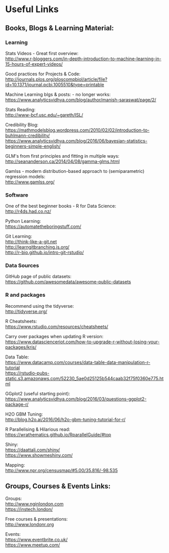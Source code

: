 # **Useful Links**

## Books, Blogs & Learning Material:


### Learning

Stats Videos - Great first overview:  
http://www.r-bloggers.com/in-depth-introduction-to-machine-learning-in-15-hours-of-expert-videos/

Good practices for Projects & Code:  
http://journals.plos.org/ploscompbiol/article/file?id=10.1371/journal.pcbi.1005510&type=printable

Machine Learning blgs & posts: - no longer works:  
https://www.analyticsvidhya.com/blog/author/manish-saraswat/page/2/

Stats Reading:  
http://www-bcf.usc.edu/~gareth/ISL/

Credibility Blog:  
https://mathmodelsblog.wordpress.com/2010/02/02/introduction-to-buhlmann-credibility/  
https://www.analyticsvidhya.com/blog/2016/06/bayesian-statistics-beginners-simple-english/

GLM's from first principles and fitting in multiple ways:  
http://seananderson.ca/2014/04/08/gamma-glms.html

Gamlss - modern distribution-based approach to (semiparametric) regression models:  
http://www.gamlss.org/

### Software

One of the best beginner books - R for Data Science:  
http://r4ds.had.co.nz/

Python Learning:  
https://automatetheboringstuff.com/

Git Learning:  
http://think-like-a-git.net  
http://learngitbranching.js.org/  
http://r-bio.github.io/intro-git-rstudio/

### Data Sources

GitHub page of public datasets:
https://github.com/awesomedata/awesome-public-datasets

### R and packages

Recommend using the tidyverse:  
http://tidyverse.org/

R Cheatsheets:  
https://www.rstudio.com/resources/cheatsheets/

Carry over packages when updating R version:  
https://www.datascienceriot.com/how-to-upgrade-r-without-losing-your-packages/kris/

Data Table:  
https://www.datacamp.com/courses/data-table-data-manipulation-r-tutorial  
https://rstudio-pubs-static.s3.amazonaws.com/52230_5ae0d25125b544caab32f75f0360e775.html

GGplot2 (useful starting point):  
https://www.analyticsvidhya.com/blog/2016/03/questions-ggplot2-package-r/

H2O GBM Tuning:  
http://blog.h2o.ai/2016/06/h2o-gbm-tuning-tutorial-for-r/

R Parallelising & Hilarious read:  
https://wrathematics.github.io/RparallelGuide/#top

Shiny:  
https://daattali.com/shiny/  
https://www.showmeshiny.com/

Mapping:  
http://www.npr.org/censusmap/#5.00/35.816/-98.535


## Groups, Courses & Events Links:

Groups:  
http://www.nginlondon.com  
https://instech.london/

Free courses & presentations:  
http://www.londonr.org

Events:  
https://www.eventbrite.co.uk/  
https://www.meetup.com/
